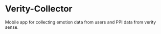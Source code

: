 # Verity-Collector
Mobile app for collecting emotion data from users and PPI data from verity sense.
